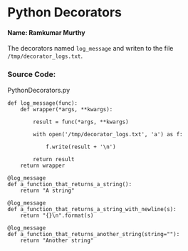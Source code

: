 # Python Decorators

#### Name: Ramkumar Murthy

The decorators named `log_message` and writen to the file `/tmp/decorator_logs.txt`.

### Source Code:

PythonDecorators.py

```
def log_message(func):
    def wrapper(*args, **kwargs):
   
        result = func(*args, **kwargs)
  
        with open('/tmp/decorator_logs.txt', 'a') as f:
  
            f.write(result + '\n')
   
        return result
    return wrapper

@log_message
def a_function_that_returns_a_string():
    return "A string"

@log_message
def a_function_that_returns_a_string_with_newline(s):
    return "{}\n".format(s)

@log_message
def a_function_that_returns_another_string(string=""):
    return "Another string"

```

